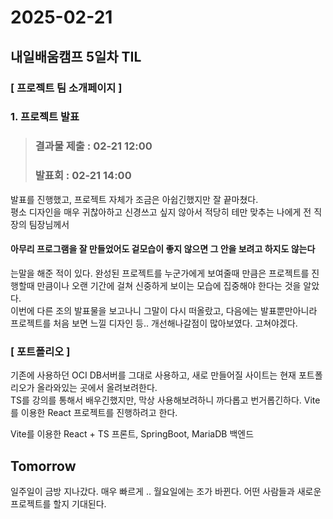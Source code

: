 # 2025-02-21
## 내일배움캠프 5일차 TIL

### [ 프로젝트 팀 소개페이지 ]

### 1. 프로젝트 발표

> ### 결과물 제출 : 02-21 12:00  
> ### 발표회 : 02-21 14:00

발표를 진행했고, 프로젝트 자체가 조금은 아쉽긴했지만 잘 끝마쳤다.  
평소 디자인을 매우 귀찮아하고 신경쓰고 싶지 않아서 적당히 테만 맞추는 나에게 전 직장의 팀장님께서  

#### 아무리 프로그램을 잘 만들었어도 겉모습이 좋지 않으면 그 안을 보려고 하지도 않는다

는말을 해준 적이 있다. 완성된 프로젝트를 누군가에게 보여줄때 만큼은 프로젝트를 진행할때 만큼이나 오랜 기간에 걸쳐 신중하게 보이는 모습에 집중해야 한다는 것을 알았다.  
이번에 다른 조의 발표물을 보고나니 그말이 다시 떠올랐고, 다음에는 발표뿐만아니라 프로젝트를 처음 보면 느낄 디자인 등.. 개선해나갈점이 많아보였다. 고쳐야겠다.


### [ 포트폴리오 ]
기존에 사용하던 OCI DB서버를 그대로 사용하고, 새로 만들어질 사이트는 현재 포트폴리오가 올라와있는 곳에서 올려보려한다.  
TS를 강의를 통해서 배우긴했지만, 막상 사용해보려하니 까다롭고 번거롭긴하다.  Vite를 이용한 React 프로젝트를 진행하려고 한다.

Vite를 이용한 React + TS 프론트, SpringBoot, MariaDB 백엔드


## Tomorrow

일주일이 금방 지나갔다. 매우 빠르게 .. 월요일에는 조가 바뀐다. 어떤 사람들과 새로운 프로젝트를 할지 기대된다.